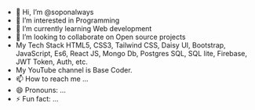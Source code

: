 - 👋 Hi, I’m @soponalways
- 👀 I’m interested in Programming
- 🌱 I’m currently learning Web development
- 💞️ I’m looking to collaborate on Open source projects
- My Tech Stack HTML5, CSS3, Tailwind CSS, Daisy UI, Bootstrap, JavaScript, Es6, React JS, Mongo Db, Postgres SQL, SQL lite, Firebase, JWT Token, Auth, etc.
- My YouTube channel is Base Coder.
- 📫 How to reach me ...
- 😄 Pronouns: ...
- ⚡ Fun fact: ...
